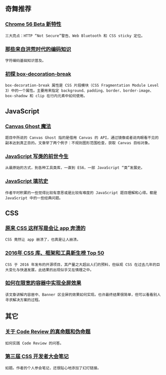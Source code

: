 
## 奇舞推荐

### [Chrome 56 Beta 新特性](http://developers.googleblog.cn/2016/12/chrome-56-betanot-secure-css-position.html)

    三大亮点：HTTP “Not Secure”警告、Web Bluetooth 和 CSS sticky 定位。

### [那些来自洪荒时代的编码知识](http://web.jobbole.com/89552/)

    字符编码基础知识普及。

### [初探 box-decoration-break](http://www.w3cplus.com/css3/multi-line-padded-text-css-box-decoration-break.html)

    box-decoration-break 属性是 CSS 片段模块（CSS Fragmentation Module Level 3）中的一个属性。主要用来指定 background、padding、border、border-image、box-shadow 和 clip 在行内元素中如何使用。

## JavaScript

### [Canvas Ghost 魔法](http://w3ctrain.com/2016/12/19/ghost-canvas-magic/)

    题目中所说的 Canvas Ghost 指的是借用 Canvas 的 API，通过镜像或者说肉眼看不见的副本达到真正目的。文章举了两个例子：不规则图形范围检查，获取 Canvas 目标对象。

### [JavaScript 写类的前世今生](http://jdc.jd.com/archives/2942)

    从最原始的方式，到各种工具类库，一直到 ES6，一部 JavaScript “类”发展史。

### [JavaScript 填坑史](http://damonare.github.io/2016/09/05/javascript%E5%A1%AB%E5%9D%91%E5%8F%B2)

    作者平时积累的一些觉得比较有意思或是比较有难度的 JavaScript 题目理解和心得。都是 JavaScript 中的一些经典问题。

## CSS

### [原来 CSS 这样写是会让 app 奔溃的](http://mp.weixin.qq.com/s/9RymUOE9reqnVY6Z6d5Hkg)

    CSS 竟然让 app 崩溃了，也真是让人崩溃。

### [2016年 CSS 库、框架和工具新生榜 Top 50](https://my.oschina.net/u/2903254/blog/809874)

    CSS 于 2016 年发布的开源项目，其产量之大超出人们的预料，但纵观 CSS 在过去几年的巨大变化与快速发展，此结果的出现似乎又在情理之中。

### [如何在限宽的容器中实现全屏效果](http://www.w3cplus.com/css/full-width-containers-limited-width-parents.html)

    该文章讲解内容居中、Banner 区全屏的效果如何实现。也许最终结果很简单，但可以看看别人寻求解决方案的过程。

## 其它

### [关于 Code Review 的真命题和伪命题](http://mp.weixin.qq.com/s/oj7FAuLIHxH-uQpiBHvkDA)

    如何实践 Code Review 的问答。

### [第三届 CSS 开发者大会笔记](http://www.jianshu.com/p/c17ef1195543)

    如题。作者的个人参会笔记，还很贴心地添加了幻灯链接。

